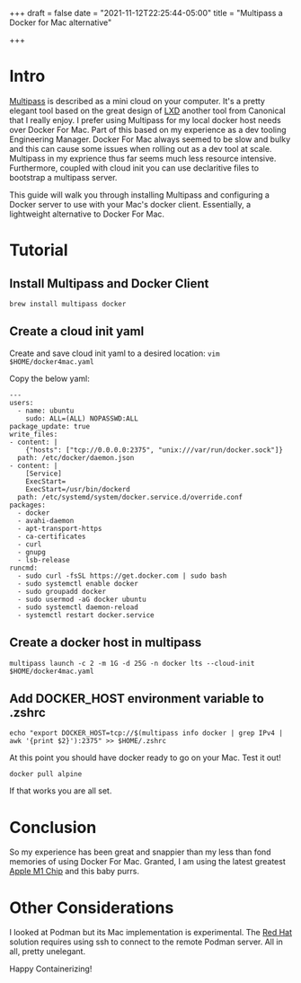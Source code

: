 +++
draft = false
date = "2021-11-12T22:25:44-05:00"
title = "Multipass a Docker for Mac alternative"

+++

# Intro 

[Multipass](https://multipass.run) is described as a mini cloud on your computer. It's a pretty elegant tool based on the great design of [LXD](https://linuxcontainers.org/lxd/introduction/) another tool from Canonical that I really enjoy. I prefer using Multipass for my local docker host needs over Docker For Mac. Part of this based on my experience as a dev tooling Engineering Manager. Docker For Mac always seemed to be slow and bulky and this can cause some issues when rolling out as a dev tool at scale. Multipass in my exprience thus far seems much less resource intensive. Furthermore, coupled with cloud init you can use declaritive files to bootstrap a multipass server.

This guide will walk you through installing Multipass and configuring a Docker server to use with your Mac's docker client. Essentially, a lightweight alternative to Docker For Mac.

# Tutorial

## Install Multipass and Docker Client 

`brew install multipass docker`

## Create a cloud init yaml

Create and save cloud init yaml to a desired location:
`vim $HOME/docker4mac.yaml`

Copy the below yaml:

```
---
users:
  - name: ubuntu
    sudo: ALL=(ALL) NOPASSWD:ALL
package_update: true
write_files:
- content: |
    {"hosts": ["tcp://0.0.0.0:2375", "unix:///var/run/docker.sock"]}
  path: /etc/docker/daemon.json
- content: |
    [Service]
    ExecStart=
    ExecStart=/usr/bin/dockerd
  path: /etc/systemd/system/docker.service.d/override.conf
packages:
  - docker
  - avahi-daemon
  - apt-transport-https
  - ca-certificates
  - curl
  - gnupg
  - lsb-release
runcmd:
  - sudo curl -fsSL https://get.docker.com | sudo bash
  - sudo systemctl enable docker
  - sudo groupadd docker
  - sudo usermod -aG docker ubuntu
  - sudo systemctl daemon-reload
  - systemctl restart docker.service
```

## Create a docker host in multipass

`multipass launch -c 2 -m 1G -d 25G -n docker lts --cloud-init $HOME/docker4mac.yaml`

## Add DOCKER_HOST environment variable to .zshrc

`echo "export DOCKER_HOST=tcp://$(multipass info docker | grep IPv4 | awk '{print $2}'):2375" >> $HOME/.zshrc`

At this point you should have docker ready to go on your Mac. Test it out!

`docker pull alpine`

If that works you are all set.

# Conclusion
So my experience has been great and snappier than my less than fond memories of using Docker For Mac. Granted, I am using the latest greatest [Apple M1 Chip](https://www.apple.com/newsroom/2020/11/apple-unleashes-m1/) and this baby purrs. 

# Other Considerations
I looked at Podman but its Mac implementation is experimental. The [Red Hat](https://www.redhat.com/sysadmin/replace-docker-podman-macos) solution requires using ssh to connect to the remote Podman server. All in all, pretty unelegant.  

Happy Containerizing!
